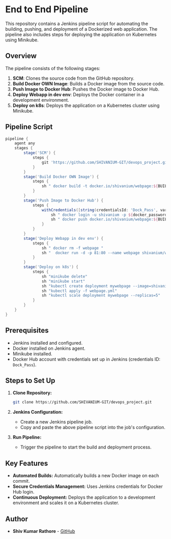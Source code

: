 ﻿
# End to End Pipeline

This repository contains a Jenkins pipeline script for automating the building, pushing, and deployment of a Dockerized web application. The pipeline also includes steps for deploying the application on Kubernetes using Minikube.

## Overview

The pipeline consists of the following stages:
1. **SCM**: Clones the source code from the GitHub repository.
2. **Build Docker OWN Image**: Builds a Docker image from the source code.
3. **Push Image to Docker Hub**: Pushes the Docker image to Docker Hub.
4. **Deploy Webapp in dev env**: Deploys the Docker container in a development environment.
5. **Deploy on k8s**: Deploys the application on a Kubernetes cluster using Minikube.

## Pipeline Script

```groovy
pipeline {
    agent any
    stages {
        stage('SCM') {
            steps {
                git 'https://github.com/SHIVANIUM-GIT/devops_project.git'
            }
        }
        stage('Build Docker OWN Image') {
            steps {
                sh " docker build -t docker.io/shivanium/webpage:${BUILD_NUMBER} ."
            }
        }
        stage('Push Image to Docker Hub') {
            steps {
                withCredentials([string(credentialsId: 'Dock_Pass', variable: 'docker_password')]) {
                    sh " docker login -u shivanium -p ${docker_password}"
                    sh " docker push docker.io/shivanium/webpage:${BUILD_NUMBER}"
                }             
            }
        }
        stage('Deploy Webapp in dev env') {
            steps {
                sh " docker rm -f webpage "
                sh "  docker run -d -p 81:80 --name webpage shivanium/webpage:${BUILD_NUMBER} "           
            }
        }
        stage('Deploy on k8s') {
            steps {
                sh "minikube delete"
                sh "minikube start"
                sh "kubectl create deployment mywebpage --image=shivanium/webpage:${BUILD_NUMBER}"
                sh "kubectl apply -f webpage.yml"
                sh "kubectl scale deployment mywebpage --replicas=5"
            }
        }
    }
}
```

## Prerequisites

- Jenkins installed and configured.
- Docker installed on Jenkins agent.
- Minikube installed.
- Docker Hub account with credentials set up in Jenkins (credentials ID: `Dock_Pass`).

## Steps to Set Up

1. **Clone Repository:**
    ```sh
    git clone https://github.com/SHIVANIUM-GIT/devops_project.git
    ```

2. **Jenkins Configuration:**
    - Create a new Jenkins pipeline job.
    - Copy and paste the above pipeline script into the job's configuration.

3. **Run Pipeline:**
    - Trigger the pipeline to start the build and deployment process.

## Key Features

- **Automated Builds:** Automatically builds a new Docker image on each commit.
- **Secure Credentials Management:** Uses Jenkins credentials for Docker Hub login.
- **Continuous Deployment:** Deploys the application to a development environment and scales it on a Kubernetes cluster.

## Author

- **Shiv Kumar Rathore** - [GitHub](https://github.com/SHIVANIUM-GIT)
